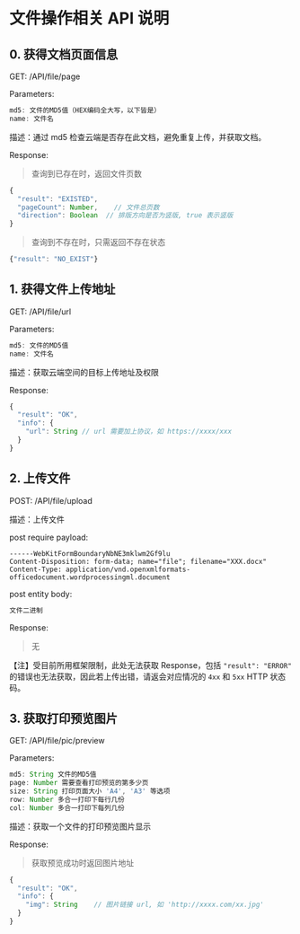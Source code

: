 # 文件操作相关 API 说明

## 0. 获得文档页面信息

GET:  /API/file/page

Parameters:

```js
md5: 文件的MD5值（HEX编码全大写，以下皆是）
name: 文件名
```

描述：通过 md5 检查云端是否存在此文档，避免重复上传，并获取文档。

Response:

> 查询到已存在时，返回文件页数

```js
{
  "result": "EXISTED",
  "pageCount": Number,    // 文件总页数
  "direction": Boolean  // 排版方向是否为竖版, true 表示竖版
}
```

> 查询到不存在时，只需返回不存在状态

```js
{"result": "NO_EXIST"}
```

## 1. 获得文件上传地址

GET:  /API/file/url

Parameters:

```js
md5: 文件的MD5值
name: 文件名
```

描述：获取云端空间的目标上传地址及权限

Response:

```js
{
  "result": "OK",
  "info": {
    "url": String // url 需要加上协议，如 https://xxxx/xxx
  }
}
```

## 2. 上传文件

POST:  /API/file/upload

描述：上传文件

post require payload:

```http
------WebKitFormBoundaryNbNE3mklwm2Gf9lu
Content-Disposition: form-data; name="file"; filename="XXX.docx"
Content-Type: application/vnd.openxmlformats-officedocument.wordprocessingml.document
```

post entity body:

```js
文件二进制
```

Response:

> 无

【注】受目前所用框架限制，此处无法获取 Response，包括 `"result": "ERROR"` 的错误也无法获取，因此若上传出错，请返会对应情况的  `4xx` 和 `5xx` HTTP 状态码。


## 3. 获取打印预览图片

GET:  /API/file/pic/preview

Parameters:

```js
md5: String 文件的MD5值
page: Number 需要查看打印预览的第多少页
size: String 打印页面大小 'A4', 'A3' 等选项
row: Number 多合一打印下每行几份
col: Number 多合一打印下每列几份
```

描述：获取一个文件的打印预览图片显示

Response:

> 获取预览成功时返回图片地址

```js
{
  "result": "OK",
  "info": {
    "img": String    // 图片链接 url, 如 'http://xxxx.com/xx.jpg'
  }
}
```

